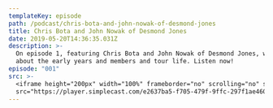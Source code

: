 ```yaml
---
templateKey: episode
path: /podcast/chris-bota-and-john-nowak-of-desmond-jones
title: Chris Bota and John Nowak of Desmond Jones
date: 2019-05-20T14:36:35.031Z
description: >-
  On episode 1, featuring Chris Bota and John Nowak of Desmond Jones, we chat
  about the early years and members and tour life. Listen now!
episode: "001"
src: >-
  <iframe height="200px" width="100%" frameborder="no" scrolling="no" seamless
  src="https://player.simplecast.com/e2637ba5-f705-479f-9ffc-297f1ae46050?dark=false"></iframe>
---
```

